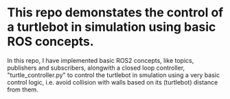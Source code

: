 # This repo demonstates the control of a turtlebot in simulation using basic ROS concepts.

In this repo, I have implemented basic ROS2 concepts, like topics, publishers and subscribers, alongwith a closed loop controller, "turtle_controller.py" to control the turtlebot in smulation using a very basic control logic, i.e. avoid collision with walls based on its (turtlebot) distance from them.